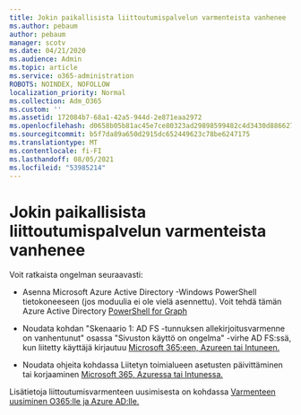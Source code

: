 ```yaml
---
title: Jokin paikallisista liittoutumispalvelun varmenteista vanhenee
ms.author: pebaum
author: pebaum
manager: scotv
ms.date: 04/21/2020
ms.audience: Admin
ms.topic: article
ms.service: o365-administration
ROBOTS: NOINDEX, NOFOLLOW
localization_priority: Normal
ms.collection: Adm_O365
ms.custom: ''
ms.assetid: 172084b7-68a1-42a5-944d-2e871eaa2972
ms.openlocfilehash: d0658b05b81ac45e7ce80323ad29898599482c4d3430d886627af6e9f8d136f6
ms.sourcegitcommit: b5f7da89a650d2915dc652449623c78be6247175
ms.translationtype: MT
ms.contentlocale: fi-FI
ms.lasthandoff: 08/05/2021
ms.locfileid: "53985214"
---
```

# <a name="one-of-your-on-premises-federation-service-certificates-is-expiring"></a>Jokin paikallisista liittoutumispalvelun varmenteista vanhenee

Voit ratkaista ongelman seuraavasti:
  
- Asenna Microsoft Azure Active Directory -Windows PowerShell tietokoneeseen (jos moduulia ei ole vielä asennettu). Voit tehdä tämän Azure Active Directory [PowerShell for Graph](https://docs.microsoft.com/powershell/azure/active-directory/install-adv2?view=azureadps-2.0)
    
- Noudata kohdan "Skenaario 1: AD FS -tunnuksen allekirjoitusvarmenne on vanhentunut" osassa "Sivuston käyttö on ongelma" -virhe AD FS:ssä, kun liitetty käyttäjä kirjautuu [Microsoft 365:een, Azureen tai Intuneen.](https://support.microsoft.com/help/2713898/there-was-a-problem-accessing-the-site-error-from-ad-fs-when-a-federat)
    
- Noudata ohjeita kohdassa Liitetyn toimialueen asetusten päivittäminen tai korjaaminen [Microsoft 365, Azuressa tai Intunessa.](https://support.microsoft.com/help/2647048/how-to-update-or-repair-the-settings-of-a-federated-domain-in-office-3)
    
Lisätietoja liittoutumisvarmenteen uusimisesta on kohdassa [Varmenteen uusiminen O365:lle ja Azure AD:lle.](https://docs.microsoft.com/azure/active-directory/connect/active-directory-aadconnect-o365-certs)
  

